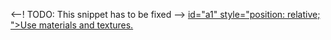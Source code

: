 <--! TODO: This snippet has to be fixed -->
 [id="a1" style="position: relative; ">Use materials and textures.]() 

